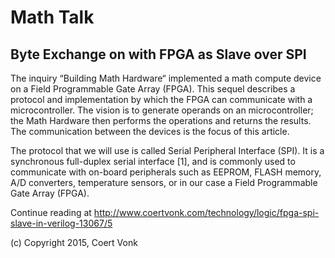# Math Talk
## Byte Exchange on with FPGA as Slave over SPI

The inquiry “Building Math Hardware“ implemented a math compute device on a Field Programmable Gate Array (FPGA).  This sequel describes a protocol and implementation by which the FPGA can communicate with a microcontroller.  The vision is to generate operands on an microcontroller; the Math Hardware then performs the operations and returns the results.  The communication between the devices is the focus of this article.

The protocol that we will use is called Serial Peripheral Interface (SPI).  It is a synchronous full-duplex serial interface [1], and is commonly used to communicate with on-board peripherals such as EEPROM, FLASH memory, A/D converters, temperature sensors, or in our case a Field Programmable Gate Array (FPGA).

Continue reading at http://www.coertvonk.com/technology/logic/fpga-spi-slave-in-verilog-13067/5

(c) Copyright 2015, Coert Vonk
